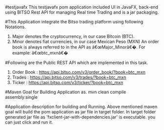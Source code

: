 #testjavafx
This testjavafx pom application included UI in JavaFX, back-end using BITSO Rest API for managing Real time Trading and is a jar packaging.

#This Application integrate the Bitso trading platform using following Notations.
1. Major denotes the cryptocurrency, in our case Bitcoin (BTC).
2. Minor denotes fiat currencies, in our case Mexican Peso (MXN)
An order book is always referred to in the API as â€œMajor_Minorâ€�. For example: â€œbtc_mxnâ€�

#Following are the Public REST API which are implemented in this task.
1. Order Book : https://api.bitso.com/v3/order_book/?book=btc_mxn
2. Trades : https://api.bitso.com/v3/trades/?book=btc_mxn
3. Ticker : https://api.bitso.com/v3/ticker/?book=btc_mxn

#Maven Goal for Building Application as.
mvn clean compile assembly:single

#Application description for building and Running.
Above mentioned maven goal will build the pom application as jar file in target folder. 
In target folder generated jar file as 'fxclient-jar-with-dependencies.jar'  is executable. you can just click and run it.

